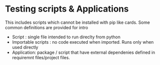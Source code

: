 # Testing scripts & Applications

This includes scripts which cannot be installed with pip like cards. Some common definitions are provided for intro

* Script : single file intended to run direclty from python
* Importable scripts : no code executed when imported. Runs only when used directly
* Application: package / script that have external dependenies defined in requiremnt files/project files.
